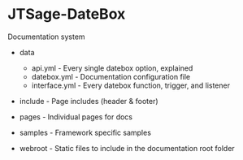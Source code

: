 JTSage-DateBox
==============

Documentation system

 * data
    * api.yml - Every single datebox option, explained
    * datebox.yml - Documentation configuration file
    * interface.yml - Every datebox function, trigger, and listener

 * include - Page includes (header & footer)

 * pages - Individual pages for docs

 * samples - Framework specific samples

 * webroot - Static files to include in the documentation root folder
 